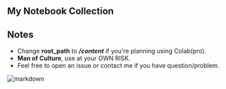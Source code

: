 ## My Notebook Collection

## Notes
  - Change **root_path** to ***/content*** if you're planning using Colab(pro).
  - **Man of Culture**, use at your OWN RISK.
  - Feel free to open an issue or contact me if you have question/problem.
  

 
![markdown](https://raw.githubusercontent.com/DEX-1101/sd-webui-notebook/main/img/Screenshot_27.png)
 



